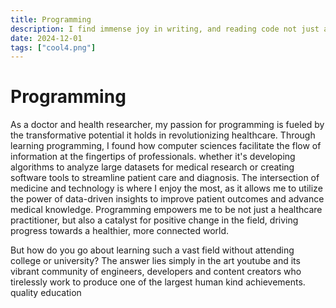 ```yaml
---
title: Programming
description: I find immense joy in writing, and reading code not just an exercise to keep you from Alzheimer's disease but a useful tool in your arsenal.
date: 2024-12-01
tags: ["cool4.png"]
---
```


# Programming

As a doctor and health researcher, my passion for programming is fueled by the transformative potential it holds in revolutionizing healthcare. Through learning programming, I found how computer sciences facilitate the flow of information at the fingertips of professionals. whether it's developing algorithms to analyze large datasets for medical research or creating software tools to streamline patient care and diagnosis. The intersection of medicine and technology is where I enjoy the most, as it allows me to utilize the power of data-driven insights to improve patient outcomes and advance medical knowledge. Programming empowers me to be not just a healthcare practitioner, but also a catalyst for positive change in the field, driving progress towards a healthier, more connected world.

But how do you go about learning such a vast field without attending college or university? The answer lies simply in the art youtube and its vibrant community of engineers, developers and content creators who tirelessly work to produce one of the largest human kind achievements. quality education
